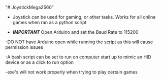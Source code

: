 "# JoystickMega2560" 

- Joystick can be used for gaming, or other tasks. Works for all online games when ran as a python script

- ***IMPORTANT*** Open Arduino and set the Baud Rate to 115200

-DO NOT have Arduino open while running the script as this will cause permission issues

-A bash script can be set to run on computer start up to mimic an HID device or as a click to run option

-exe's will not work properly when trying to play certain games